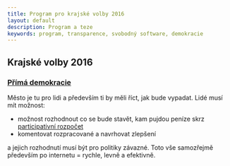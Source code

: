 ```yaml
---
title: Program pro krajské volby 2016
layout: default
description: Program a teze
keywords: program, transparence, svobodný software, demokracie
---
```

## Krajské volby 2016

### [Přímá demokracie](http://cs.wikipedia.org/wiki/P%C5%99%C3%ADm%C3%A1_demokracie)

Město je tu pro lidi a především ti by měli říct, jak bude vypadat.
Lidé musí mít možnost:

- možnost rozhodnout co se bude stavět, kam pujdou peníze skrz [participativní rozpočet](http://www.participativnirozpocet.cz/)
- komentovat rozpracované a navrhovat zlepšení

a jejich rozhodnutí musí být pro politiky závazné.
Toto vše samozřejmě především po internetu = rychle, levně a efektivně.

